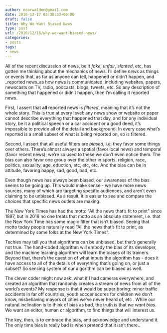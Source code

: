 ```yaml
---
author: nearwalden@gmail.com
date: 2016-12-17 03:38:33+00:00
draft: false
title: Why We Want Biased News
type: post
url: /2016/12/16/why-we-want-biased-news/
categories:
- posts
tags:
- news
---
```


All of the recent discussion of news, be it _fake_, _unfair_, _slanted_, etc, has gotten me thinking about the mechanics of news.  I’ll define _news_ as things or events that, as far as anyone can tell, happened or didn’t happen, and  _reported news_as how news is communicated,  including websites, papers, newscasts on TV, radio, podcasts, blogs, tweets, etc.  So any description of something that happened or didn’t happen, then I’m calling it reported news.





First, I assert that **all** reported news is _filtered_, meaning that it’s not the whole story.  This is true at every level:  any news show or website or paper cannot describe everything that happened that day, and for any individual story, be it a political speech or a car accident or a good deed, it’s impossible to provide all of the detail and background.   In every case what’s reported is a small subset of what is being reported on, so is filtered.





Second, I assert that all useful filters are _biased_, i.e. they favor some things over others.  There’s almost always a spatial (favor local news) and temporal (favor recent news); we’re so used to these we don’t even notice them.  The bias can also favor one group over the other in sports, religion, race, politics, sexuality, age, eduction, etc, etc, etc.  And the bias can be in attitude, favoring happy, sad, good, bad, etc.





Even though news has always been biased, our awareness of the bias seems to be going up.  This would make sense - we have more news sources, many of which are targeting specific audiences, and aren’t even claiming to be unbiased.  As a result, it is easier to see and compare the choices that specific news outlets are making.





The New York Times has had the motto “All the news that’s fit to print” since 1897, but in 2016 no one treats that motto as an absolute statement, i.e. that the New York Time has some magic filter that isn’t biased.  Seeing that motto today people naturally read “All the news that’s fit to print, as determined by some folks at the New York Times”.





Techies may tell you that algorithms can be unbiased, but that’s generally not true.  The hand-coded algorithm will embody the bias of its developer, and the machine learning algorithm will learn the biases of its trainers.  Beyond that, there’s the question of what inputs the algorithm has - does it have access to all of the details of everything that’s going on, or just a subset?  So sensing system of our algorithm can be biased as well.





The clever coder might now ask:  what if I had cameras everywhere, and created an algorithm that randomly creates a stream of news from all of the world’s events?  My response is that it would be super boring:  minor traffic accidents in far off countries, youth soccer scores for children we don’t know, misbehaving mayors of cities we’ve never heard of, etc .  While our natural inclination is to think of bias as bad, the truth is that _we want bias_.  We want an editor, human or algorithm, to find things that will interest us.





The key, then, is to embrace the bias, and acknowledge and understand it.  The only time bias is really bad is when pretend that it isn’t there.. 



